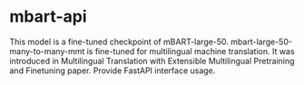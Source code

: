 # mbart-api
This model is a fine-tuned checkpoint of mBART-large-50. mbart-large-50-many-to-many-mmt is fine-tuned for multilingual machine translation. It was introduced in Multilingual Translation with Extensible Multilingual Pretraining and Finetuning paper. Provide FastAPI interface usage. 
